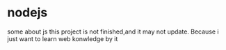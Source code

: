 # nodejs
some about js
this project is not finished,and it may not update. Because i just want to learn web konwledge by it
